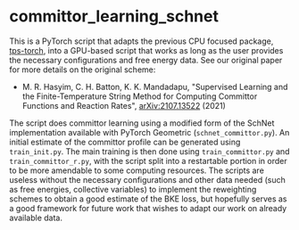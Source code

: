 # committor_learning_schnet

This is a PyTorch script that adapts the previous CPU focused package, [tps-torch](https://github.com/muhammadhasyim/tps-torch), into a GPU-based script that works as long as the user provides the necessary configurations and free energy data.
See our original paper for more details on the original scheme:
- M. R. Hasyim, C. H. Batton, K. K. Mandadapu, "Supervised Learning and the Finite-Temperature String Method for Computing Committor Functions and Reaction Rates", [arXiv:2107.13522](https://arxiv.org/abs/2107.13522) (2021)

The script does committor learning using a modified form of the SchNet implementation available with PyTorch Geometric (`schnet_committor.py`).
An initial estimate of the committor profile can be generated using `train_init.py`.
The main training is then done using `train_committor.py` and `train_committor_r.py`, with the script split into a restartable portion in order to be more amendable to some computing resources.
The scripts are useless without the necessary configurations and other data needed (such as free energies, collective variables) to implement the reweighting schemes to obtain a good estimate of the BKE loss, but hopefully serves as a good framework for future work that wishes to adapt our work on already available data.
